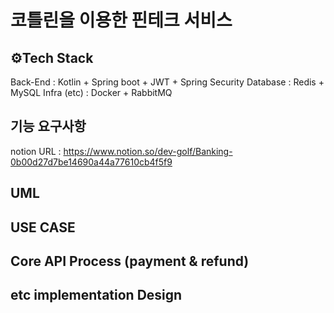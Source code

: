 # 코틀린을 이용한 핀테크 서비스

## ⚙️Tech Stack

Back-End : Kotlin + Spring boot + JWT + Spring Security
Database : Redis + MySQL
Infra (etc) : Docker + RabbitMQ

## 기능 요구사항 

notion URL : https://www.notion.so/dev-golf/Banking-0b00d27d7be14690a44a77610cb4f5f9 

## UML

## USE CASE 

## Core API Process (payment & refund)

## etc implementation Design
